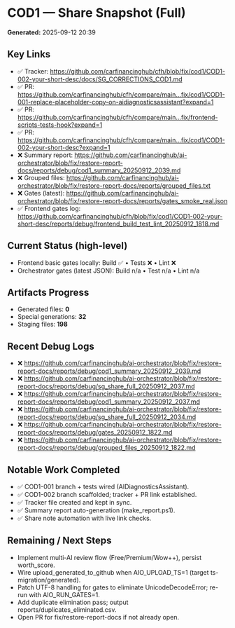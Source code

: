 # COD1 — Share Snapshot (Full)

**Generated:** 2025-09-12 20:39

## Key Links
- ✅ Tracker: https://github.com/carfinancinghub/cfh/blob/fix/cod1/COD1-002-your-short-desc/docs/SG_CORRECTIONS_COD1.md
- ✅ PR: https://github.com/carfinancinghub/cfh/compare/main...fix/cod1/COD1-001-replace-placeholder-copy-on-aidiagnosticsassistant?expand=1
- ✅ PR: https://github.com/carfinancinghub/cfh/compare/main...fix/frontend-scripts-tests-hook?expand=1
- ✅ PR: https://github.com/carfinancinghub/cfh/compare/main...fix/cod1/COD1-002-your-short-desc?expand=1
- ❌ Summary report: https://github.com/carfinancinghub/ai-orchestrator/blob/fix/restore-report-docs/reports/debug/cod1_summary_20250912_2039.md
- ❌ Grouped files: https://github.com/carfinancinghub/ai-orchestrator/blob/fix/restore-report-docs/reports/grouped_files.txt
- ❌ Gates (latest): https://github.com/carfinancinghub/ai-orchestrator/blob/fix/restore-report-docs/reports/gates_smoke_real.json
- ✅ Frontend gates log: https://github.com/carfinancinghub/cfh/blob/fix/cod1/COD1-002-your-short-desc/reports/debug/frontend_build_test_lint_20250912_1818.md

## Current Status (high-level)
- Frontend basic gates locally: Build ✅  •  Tests ❌  •  Lint ❌
- Orchestrator gates (latest JSON): Build n/a • Test n/a • Lint n/a

## Artifacts Progress
- Generated files: **0**
- Special generations: **32**
- Staging files: **198**

## Recent Debug Logs
- ❌ https://github.com/carfinancinghub/ai-orchestrator/blob/fix/restore-report-docs/reports/debug/cod1_summary_20250912_2039.md
- ❌ https://github.com/carfinancinghub/ai-orchestrator/blob/fix/restore-report-docs/reports/debug/sg_share_full_20250912_2037.md
- ❌ https://github.com/carfinancinghub/ai-orchestrator/blob/fix/restore-report-docs/reports/debug/cod1_summary_20250912_2037.md
- ❌ https://github.com/carfinancinghub/ai-orchestrator/blob/fix/restore-report-docs/reports/debug/sg_share_full_20250912_2034.md
- ❌ https://github.com/carfinancinghub/ai-orchestrator/blob/fix/restore-report-docs/reports/debug/gates_20250912_1822.md
- ❌ https://github.com/carfinancinghub/ai-orchestrator/blob/fix/restore-report-docs/reports/debug/grouped_files_20250912_1822.md

## Notable Work Completed
- ✅ COD1-001 branch + tests wired (AIDiagnosticsAssistant).
- ✅ COD1-002 branch scaffolded; tracker + PR link established.
- ✅ Tracker file created and kept in sync.
- ✅ Summary report auto-generation (make_report.ps1).
- ✅ Share note automation with live link checks.

## Remaining / Next Steps
- Implement multi-AI review flow (Free/Premium/Wow++), persist worth_score.
- Wire upload_generated_to_github when AIO_UPLOAD_TS=1 (target ts-migration/generated).
- Patch UTF-8 handling for gates to eliminate UnicodeDecodeError; re-run with AIO_RUN_GATES=1.
- Add duplicate elimination pass; output reports/duplicates_eliminated.csv.
- Open PR for fix/restore-report-docs if not already open.

